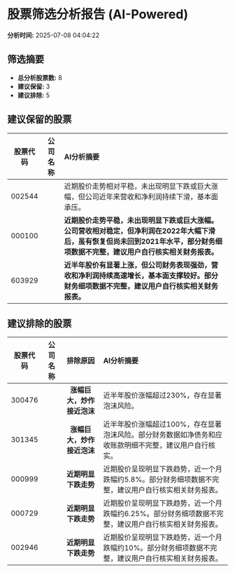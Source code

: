 # 股票筛选分析报告 (AI-Powered)

**分析时间:** 2025-07-08 04:04:22

## 筛选摘要

- **总分析股票数:** 8
- **建议保留:** 3
- **建议排除:** 5

## 建议保留的股票

| 股票代码 | 公司名称 | AI分析摘要 |
|:---:|:---:|:---|
| 002544 |  | 近期股价走势相对平稳，未出现明显下跌或巨大涨幅，但公司近年来营收和净利润持续下滑，基本面承压。 |
| 000100 |  | **近期股价走势平稳，未出现明显下跌或巨大涨幅。公司营收相对稳定，但净利润在2022年大幅下滑后，虽有恢复但尚未回到2021年水平，部分财务细项数据不完整，建议用户自行核实相关财务报表。** |
| 603929 |  | **近半年股价有显著上涨，但公司财务表现强劲，营收和净利润持续高速增长，基本面支撑较好。部分财务细项数据不完整，建议用户自行核实相关财务报表。** |

## 建议排除的股票

| 股票代码 | 公司名称 | 排除原因 | AI分析摘要 |
|:---:|:---:|:---:|:---|
| 300476 |  | **涨幅巨大，炒作接近泡沫** | 近半年股价涨幅超过230%，存在显著泡沫风险。 |
| 301345 |  | **涨幅巨大，炒作接近泡沫** | 近半年股价涨幅超过100%，存在显著泡沫风险。部分财务数据如净债务和应收账款明细不完整，建议用户自行核实。 |
| 000999 |  | **近期明显下跌走势** | 近期股价呈现明显下跌趋势，近一个月跌幅约5.8%。部分财务细项数据不完整，建议用户自行核实相关财务报表。 |
| 000729 |  | **近期明显下跌走势** | 近期股价呈现明显下跌趋势，近一个月跌幅约6.25%。部分财务细项数据不完整，建议用户自行核实相关财务报表。 |
| 002946 |  | **近期明显下跌走势** | 近期股价呈现明显下跌趋势，近一个月跌幅约10%。部分财务细项数据不完整，建议用户自行核实相关财务报表。 |
